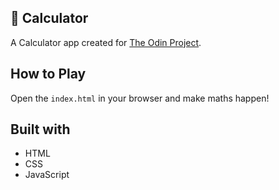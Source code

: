 ## 🧮 Calculator
A Calculator app created for [The Odin Project](https://www.theodinproject.com/).

## How to Play
Open the `index.html` in your browser and make maths happen!

## Built with
- HTML
- CSS
- JavaScript